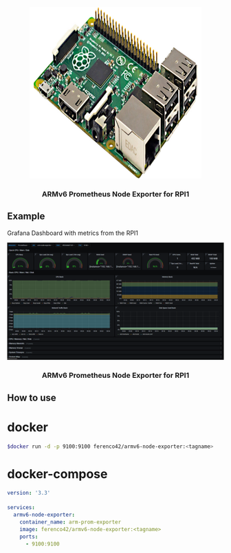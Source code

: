 <div align="center">
    <p align="center">
        <a href="https://github.com/ferenconvonmatterhorn/armv6-node-exporter">
            <img src="images/rpi1.jpg" alt="Logo" width=400 height=400>
        </a>

<h3 align="center">ARMv6 Prometheus Node Exporter for RPI1</h3>
</p>
</div>

## Example
Grafana Dashboard with metrics from the RPI1
<div align="center">
    <p align="center">
            <img src="images/grafana-example.png" alt="Logo">
<h3 align="center">ARMv6 Prometheus Node Exporter for RPI1</h3>
</div>

## How to use
# docker
```bash
$docker run -d -p 9100:9100 ferenco42/armv6-node-exporter:<tagname>
```
# docker-compose
```yaml
version: '3.3'

services:
  armv6-node-exporter:
    container_name: arm-prom-exporter
    image: ferenco42/armv6-node-exporter:<tagname>
    ports:
      - 9100:9100
```